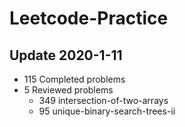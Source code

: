 # Leetcode-Practice
## Update 2020-1-11
* 115 Completed problems
* 5 Reviewed problems
  * 349 intersection-of-two-arrays
  * 95 unique-binary-search-trees-ii
